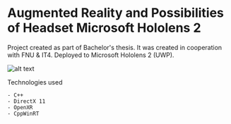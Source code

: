 # Augmented Reality and Possibilities of Headset Microsoft Hololens 2

Project created as part of Bachelor's thesis. It was created in cooperation with FNU & IT4. Deployed to Microsoft Hololens 2 (UWP). 

![alt text](https://github.com/ondrafojtik/ARdno_DX11/blob/master/Animation.gif "Result")

Technologies used

	- C++
	- DirectX 11
	- OpenXR
	- CppWinRT
 

